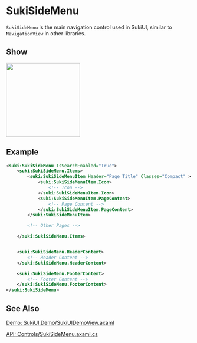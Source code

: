 # SukiSideMenu

`SukiSideMenu` is the main navigation control used in SukiUI, similar to `NavigationView` in other libraries.

## Show

<img src="/controls/navigation/sukisidemenu.webp" height="200px" width="200px"/>

## Example

```xml
<suki:SukiSideMenu IsSearchEnabled="True">
    <suki:SukiSideMenu.Items>
        <suki:SukiSideMenuItem Header="Page Title" Classes="Compact" >
            <suki:SukiSideMenuItem.Icon>
                <!-- Icon -->
            </suki:SukiSideMenuItem.Icon>
            <suki:SukiSideMenuItem.PageContent>
                <!-- Page Content -->
            </suki:SukiSideMenuItem.PageContent>
        </suki:SukiSideMenuItem>

        <!-- Other Pages -->

    </suki:SukiSideMenu.Items>


    <suki:SukiSideMenu.HeaderContent>
        <!-- Header Content -->
    </suki:SukiSideMenu.HeaderContent>

    <suki:SukiSideMenu.FooterContent>
        <!-- Footer Content -->
    </suki:SukiSideMenu.FooterContent>
</suki:SukiSideMenu>
```

## See Also

[Demo: SukiUI.Demo/SukiUIDemoView.axaml](https://github.com/kikipoulet/SukiUI/blob/main/SukiUI.Demo/SukiUIDemoView.axaml)

[API: Controls/SukiSideMenu.axaml.cs](https://github.com/kikipoulet/SukiUI/blob/main/SukiUI/Controls/SukiSideMenu.axaml.cs)
